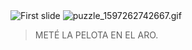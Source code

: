 <div class="mu-kindergarten-context-image-slides">
  <img src="https://drive.google.com/uc?export=download&id=1LY1h0gQzwWl8Uxa73C-n1FchFeIuMScx" alt="First slide" class="active">
  <img src="https://raw.githubusercontent.com/MumukiProject/mumuki-guia-gobstones-primeros-programas-kids/master/assets/tutorial2_1.svg" alt="puzzle_1597262742667.gif" width="auto" height="auto">
</div>

<gs-toolbox toolbox-url="https://gobstones.runners.mumuki.io/assets/minimal-kindergarten-toolbox.xml"></gs-toolbox>

<gs-attire attire-url="https://raw.githubusercontent.com/MumukiProject/mumuki-guia-gobstones-primeros-programas-kinder/master/assets/attires/config_1603206432567.json"></gs-attire>



> METÉ LA PELOTA EN EL ARO.